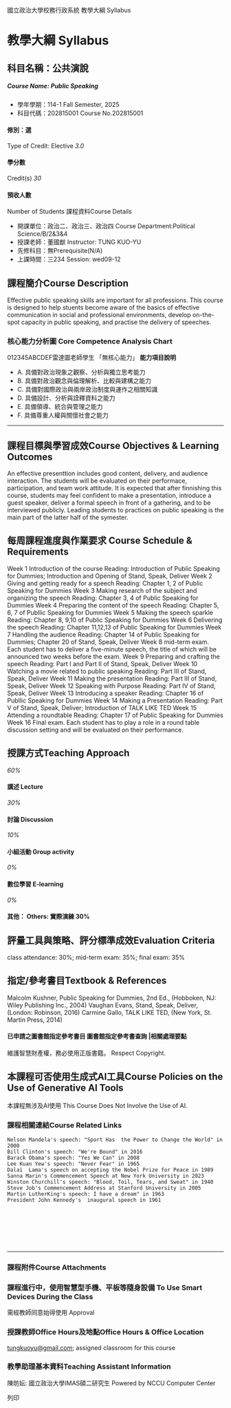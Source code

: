國立政治大學校務行政系統 教學大綱 Syllabus
# 教學大綱 Syllabus
##  科目名稱：公共演說
#####  Course Name: Public Speaking
  * 學年學期：114-1 Fall Semester, 2025 
  * 科目代碼：202815001 Course No.202815001


#### 修別：選
Type of Credit: Elective 
_3.0_
#### 學分數
Credit(s)
_30_
#### 預收人數
Number of Students
課程資料Course Details
  * 開課單位：政治二、政治三、政治四 Course Department:Political Science/B/2&3&4 
  * 授課老師：董國猷 Instructor: TUNG KUO-YU 
  * 先修科目：無Prerequisite(N/A)
  * 上課時間：三234 Session: wed09-12


##  課程簡介Course Description
Effective public speaking skills are important for all professions.
This course is designed to help stuents become aware of the basics of effective communication in social and professional environments, develop on-the-spot capacity in public speaking, and practise the delivery of speeches. 
###  核心能力分析圖 Core Competence Analysis Chart
012345ABCDEF雷達圖老師學生
「無核心能力」 
**能力項目說明**
  * A. 具備對政治現象之觀察、分析與獨立思考能力
  * B. 具備對政治觀念與倫理解析、比較與建構之能力
  * C. 具備對國際政治與兩岸政治制度與運作之相關知識
  * D. 具備設計、分析與詮釋資料之能力
  * E. 具備領導、統合與管理之能力
  * F. 具備尊重人權與關懷社會之能力


* * *
##  課程目標與學習成效Course Objectives & Learning Outcomes 
An effective presenttion includes good content, delivery, and audience interaction.
The students will be evaluated on their performace, participation, and team work attitude.
It is expected that after finnishing this course, students may feel confident to make a presentation,
introduce a guest speaker, deliver a formal speech in front of a gathering, and to be interviewed
publicly. 
Leading students to practices on public speaking is the main part of the latter half of the symester. 
##  每周課程進度與作業要求 Course Schedule & Requirements
Week 1 Introduction of the course
Reading: Introduction of Public Speaking for Dummies; Introduction and Opening of Stand, Speak, Deliver 
Week 2 Giving and getting ready for a speech
Reading: Chapter 1, 2 of Public Speaking for Dummies
Week 3 Making research of the subject and organizing the speech 
Reading: Chapter 3, 4 of Public Speaking for Dummies
Week 4 Preparing the content of the speech 
Reading: Chapter 5, 6, 7 of Publlic Speaking for Dummies
Week 5 Making the speech sparkle
Reading: Chapter 8, 9,10 of Public Speaking for Dummies
Week 6 Delivering the speech 
Reading: Chapter 11,12,13 of Public Speaking for Dummies
Week 7 Handling the audience
Reading: Chapter 14 of Public Speaking for Dummies; Chapter 20 of Stand, Speak, Deliver
Week 8 mid-term exam.
Each student has to deliver a five-minute speech, the title of which will be announced two weeks before the exam. 
Week 9 Preparing and crafting the speech 
Reading: Part I and Part II of Stand, Speak, Deliver
Week 10 Watching a movie related to public speaking
Reading: Part III of Stand, Speak, Deliver
Week 11 Making the presentation
Reading: Part III of Stand, Speak, Deliver
Week 12 Speaking with Purpose
Reading: Part IV of Stand, Speak, Deliver
Week 13 Introducing a speaker
Reading: Chapter 16 of Publlic Speaking for Dummies
Week 14 Making a Presentation 
Reading: Part V of Stand, Speak, Deliver; Introduction of TALK LIKE TED
Week 15 Attending a roundtable 
Reading: Chapter 17 of Public Speaking for Dummies
Week 16 Final exam.
Each student has to play a role in a round table discussion setting and will be evaluated on their performance.
  

##  授課方式Teaching Approach
_60%_
####  講述 Lecture
_30%_
####  討論 Discussion
_10%_
####  小組活動 Group activity
_0%_
####  數位學習 E-learning
_0%_
####  其他： Others: 實際演練 30% 
##  評量工具與策略、評分標準成效Evaluation Criteria
class attendance: 30%; mid-term exam: 35%; final exam: 35%
##  指定/參考書目Textbook & References
Malcolm Kushner, Public Speaking for Dummies, 2nd Ed., (Hobboken, NJ: Wiley Publishing Inc., 2004)
Vaughan Evans, Stand, Speak, Deliver, (London: Robinson, 2016)
Carmine Gallo, TALK LIKE TED, (New York, St. Martin Press, 2014)
####  已申請之圖書館指定參考書目  圖書館指定參考書查詢 |相關處理要點
維護智慧財產權，務必使用正版書籍。 Respect Copyright.
##  本課程可否使用生成式AI工具Course Policies on the Use of Generative AI Tools
本課程無涉及AI使用 This Course Does Not Involve the Use of AI.
###  課程相關連結Course Related Links
```
Nelson Mandela's speech: "Sport Has  the Power to Change the World" in 2000
Bill Clinton's speech: "We're Bound" in 2016
Barack Obama's speech: "Yes We Can" in 2008
Lee Kuan Yew's speech: "Never Fear" in 1965
Dalai  Lama's speech on accepting the Nobel Prize for Peace in 1989
Sanna Marin's Commencement Speech at New York University in 2023
Winston Churchill's speech: "Blood, Toil, Tears, and Sweat" in 1940
Steve Job's Commencement Address at Stanford University in 2005
Martin LutherKing's speech: I have a dream" in 1963
President John Kennedy's  inaugural speech in 1961
  





  
```

* * *
###  課程附件Course Attachments
###  課程進行中，使用智慧型手機、平板等隨身設備 To Use Smart Devices During the Class
需經教師同意始得使用  Approval
###  授課教師Office Hours及地點Office Hours & Office Location
tungkuoyu@gmail.com; assigned classroom for this course
###  教學助理基本資料Teaching Assistant Information
陳昉妘: 國立政治大學IMAS碩二研究生
Powered by NCCU Computer Center
  
列印
